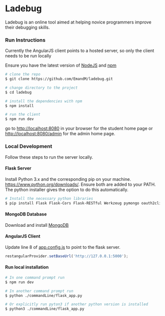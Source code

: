 # Ladebug

Ladebug is an online tool aimed at helping novice programmers improve their debugging skills.


### Run Instructions
Currently the AngularJS client points to a hosted server, so only the client needs to be run locally

Ensure you have the latest version of [NodeJS](https://nodejs.org/en/download/) and [npm](https://www.npmjs.com/get-npm)

```bash
# clone the repo
$ git clone https://github.com/EmandM/ladebug.git

# change directory to the project
$ cd ladebug

# install the dependencies with npm
$ npm install

# run the client
$ npm run dev
```

go to [http://localhost:8080](http://localhost:8080) in your browser for the student home page or [http://localhost:8080/admin](http://localhost:8080/admin) for the admin home page.



### Local Development
Follow these steps to run the server locally.

#### Flask Server
Install Python 3.x and the corresponding pip on your machine. https://www.python.org/downloads/.
Ensure both are added to your PATH. The python installer gives the option to do this automatically.




```bash
# Install the necessary python libraries
$ pip install Flask Flask-Cors Flask-RESTful Werkzeug pymongo oauth2client

```


#### MongoDB Database
Download and install [MongoDB](https://www.mongodb.com/download-center?jmp=tutorials&_ga=2.254687240.1618150711.1506248764-1727796482.1505700843)


#### AngularJS Client
Update line 8 of [app.config.js](https://github.com/EmandM/learnToDebug/blob/master/src/app/app.config.js) to point to the flask server.

```javascript
restangularProvider.setBaseUrl('http://127.0.0.1:5000');
```

#### Run local installation 

```bash
# In one command prompt run
$ npm run dev

# In another command prompt run
$ python ./commandLine/flask_app.py

# Or explicitly run pyton3 if another python version is installed
$ python3 ./commandLine/flask_app.py

```

